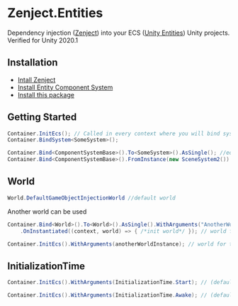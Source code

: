 # Zenject.Entities
Dependency injection ([Zenject](https://github.com/modesttree/zenject)) into your ECS  ([Unity Entities](https://docs.unity3d.com/Packages/com.unity.entities@0.17/manual/index.html)) Unity projects.
Verified for Unity 2020.1

  ## Installation

- [Intall Zenject](https://github.com/modesttree/Zenject#installation)
- [Install Entity Component System](https://docs.unity3d.com/Packages/com.unity.entities@0.17/manual/install_setup.html?q=install)
- [Install this package](https://docs.unity3d.com/Manual/upm-ui-giturl.html)
## Getting Started

```csharp
Container.InitEcs(); // Called in every context where you will bind systems
Container.BindSystem<SomeSystem>();
```

```csharp
Container.Bind<ComponentSystemBase>().To<SomeSystem>().AsSingle(); //equels Container.BindSystem<SomeSystem>()
Container.Bind<ComponentSystemBase>().FromInstance(new SceneSystem2()).AsSingle();
```
## World
```csharp
World.DefaultGameObjectInjectionWorld //default world
```
Another world can be used
```csharp
Container.Bind<World>().To<World>().AsSingle().WithArguments("AnotherWorld", WorldFlags.Game)  
    .OnInstantiated((context, world) => { /*init world*/ }); // world for this and all children contexts
```
```csharp
Container.InitEcs().WithArguments(anotherWorldInstance); // world for this contexts
```
## InitializationTime
```csharp
Container.InitEcs().WithArguments(InitializationTime.Start); // (default) systems will be created on context.Start()
```
```csharp
Container.InitEcs().WithArguments(InitializationTime.Awake); // (default) systems will be created on context.Awake()
